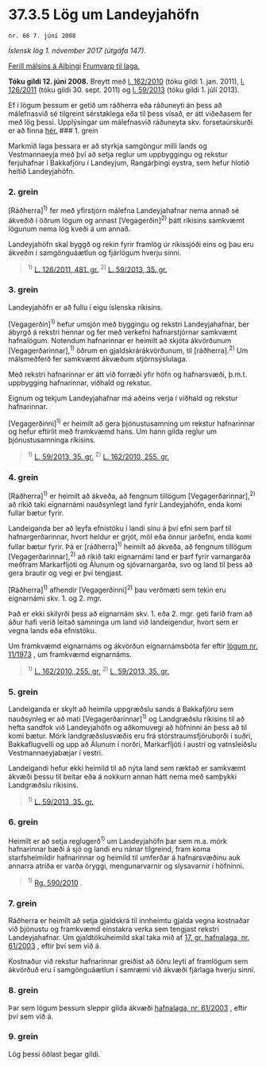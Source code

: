# 37.3.5 Lög um Landeyjahöfn

`nr. 66 7. júní 2008`

_Íslensk lög 1. nóvember 2017 (útgáfa 147)._

[Ferill málsins á Alþingi](https://www.althingi.is/thingstorf/thingmalalistar-eftir-thingum/ferill/?ltg=135&mnr=520)
[Frumvarp til laga.](https://www.althingi.is/altext/135/s/0821.html)

**Tóku gildi 12. júní 2008.**
Breytt með
[l. 162/2010](https://althingi.is/altext/stjt/2010.162.html) (tóku gildi 1. jan. 2011),
[l. 126/2011](https://althingi.is/altext/stjt/2011.126.html) (tóku gildi 30. sept. 2011) og
[l. 59/2013](https://althingi.is/altext/stjt/2013.059.html) (tóku gildi 1. júlí 2013).

Ef í lögum þessum er getið um ráðherra eða ráðuneyti án þess að málefnasvið sé tilgreint sérstaklega eða til þess vísað, er átt viðeðasem fer með lög þessi. Upplýsingar um málefnasvið ráðuneyta skv. forsetaúrskurði er að finna [hér.](2017015.md) ### 1. grein



Markmið laga þessara er að styrkja samgöngur milli lands og Vestmannaeyja með því að setja reglur um uppbyggingu og rekstur ferjuhafnar í Bakkafjöru í Landeyjum, Rangárþingi eystra, sem hefur hlotið heitið Landeyjahöfn.

### 2. grein



[Ráðherra]<sup>1)</sup> fer með yfirstjórn málefna Landeyjahafnar nema annað sé ákveðið í öðrum lögum og annast [Vegagerðin]<sup>2)</sup> þátt ríkisins samkvæmt lögunum nema lög kveði á um annað.

Landeyjahöfn skal byggð og rekin fyrir framlög úr ríkissjóði eins og þau eru ákveðin í samgönguáætlun og fjárlögum hverju sinni.

> <sup>1)</sup> [L. 126/2011, 481. gr.](https://althingi.is/altext/stjt/2011.126.html) <sup>2)</sup> [L. 59/2013, 35. gr.](https://althingi.is/altext/stjt/2013.059.html)

### 3. grein



Landeyjahöfn er að fullu í eigu íslenska ríkisins.

[Vegagerðin]<sup>1)</sup> hefur umsjón með byggingu og rekstri Landeyjahafnar, ber ábyrgð á rekstri hennar og fer með verkefni hafnarstjórnar samkvæmt hafnalögum. Notendum hafnarinnar er heimilt að skjóta ákvörðunum [Vegagerðarinnar],<sup>1)</sup> öðrum en gjaldskrárákvörðunum, til [ráðherra].<sup>2)</sup> Um málsmeðferð fer samkvæmt ákvæðum stjórnsýslulaga.

Með rekstri hafnarinnar er átt við forræði yfir höfn og hafnarsvæði, þ.m.t. uppbygging hafnarinnar, viðhald og rekstur.

Eignum og tekjum Landeyjahafnar má aðeins verja í viðhald og rekstur hafnarinnar.

[Vegagerðinni]<sup>1)</sup> er heimilt að gera þjónustusamning um rekstur hafnarinnar og hefur eftirlit með framkvæmd hans. Um hann gilda reglur um þjónustusamninga ríkisins.

> <sup>1)</sup> [L. 59/2013, 35. gr.](https://althingi.is/altext/stjt/2013.059.html) <sup>2)</sup> [L. 162/2010, 255. gr.](https://althingi.is/altext/stjt/2010.162.html)

### 4. grein



[Ráðherra]<sup>1)</sup> er heimilt að ákveða, að fengnum tillögum [Vegagerðarinnar],<sup>2)</sup> að ríkið taki eignarnámi nauðsynlegt land fyrir Landeyjahöfn, enda komi fullar bætur fyrir.

Landeiganda ber að leyfa efnistöku í landi sínu á því efni sem þarf til hafnargerðarinnar, hvort heldur er grjót, möl eða önnur jarðefni, enda komi fullar bætur fyrir. Þá er [ráðherra]<sup>1)</sup> heimilt að ákveða, að fengnum tillögum [Vegagerðarinnar],<sup>2)</sup> að ríkið taki eignarnámi land er þarf fyrir varnargarða meðfram Markarfljóti og Álunum og sjóvarnargarða, svo og land til þess að gera brautir og vegi er því tengjast.

[Ráðherra]<sup>1)</sup> afhendir [Vegagerðinni]<sup>2)</sup> þau verðmæti sem tekin eru eignarnámi skv. 1. og 2. mgr.

Það er ekki skilyrði þess að eignarnám skv. 1. eða 2. mgr. geti farið fram að áður hafi verið leitað samninga um land við landeigendur, hvort sem er vegna lands eða efnistöku.

Um framkvæmd eignarnáms og ákvörðun eignarnámsbóta fer eftir [lögum nr. 11/1973](1973011.md) , um framkvæmd eignarnáms.

> <sup>1)</sup> [L. 162/2010, 255. gr.](https://althingi.is/altext/stjt/2010.162.html) <sup>2)</sup> [L. 59/2013, 35. gr.](https://althingi.is/altext/stjt/2013.059.html)

### 5. grein



Landeiganda er skylt að heimila uppgræðslu sands á Bakkafjöru sem nauðsynleg er að mati [Vegagerðarinnar]<sup>1)</sup> og Landgræðslu ríkisins til að hefta sandfok við Landeyjahöfn og aðkomuvegi að höfninni án þess að til komi bætur. Mörk landgræðslusvæðis eru frá stórstraumsfjöruborði í suðri, Bakkaflugvelli og upp að Álunum í norðri, Markarfljóti í austri og vatnsleiðslu Vestmannaeyjabæjar í vestri.

Landeigandi hefur ekki heimild til að nýta land sem ræktað er samkvæmt ákvæði þessu til beitar eða á nokkurn annan hátt nema með samþykki Landgræðslu ríkisins.

> <sup>1)</sup> [L. 59/2013, 35. gr.](https://althingi.is/altext/stjt/2013.059.html)

### 6. grein



Heimilt er að setja reglugerð<sup>1)</sup> um Landeyjahöfn þar sem m.a. mörk hafnarinnar bæði á sjó og landi eru nánar tilgreind, fram koma starfsheimildir hafnarinnar og heimild til umferðar á hafnarsvæðinu auk annarra atriða er varða öryggi, mengunarvarnir og slysavarnir í höfninni.

> <sup>1)</sup> [Rg. 590/2010](https://www.reglugerd.is/reglugerdir/allar/nr/590-2010) .



### 7. grein



Ráðherra er heimilt að setja gjaldskrá til innheimtu gjalda vegna kostnaðar við þjónustu og framkvæmd einstakra verka sem tengjast rekstri Landeyjahafnar. Um gjaldtökuheimild skal taka mið af [17. gr. hafnalaga, nr. 61/2003](2003061.md#G17) , eftir því sem við á.

Kostnaður við rekstur hafnarinnar greiðist að öðru leyti af framlögum sem ákvörðuð eru í samgönguáætlun í samræmi við ákvæði fjárlaga hverju sinni.

### 8. grein



Þar sem lögum þessum sleppir gilda ákvæði [hafnalaga, nr. 61/2003](2003061.md) , eftir því sem við á.

### 9. grein



Lög þessi öðlast þegar gildi.
